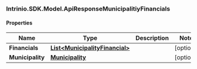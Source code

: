 ### Intrinio.SDK.Model.ApiResponseMunicipalitiyFinancials
#### Properties

Name | Type | Description | Notes
------------ | ------------- | ------------- | -------------
**Financials** | [**List&lt;MunicipalityFinancial&gt;**](MunicipalityFinancial.md) |  | [optional] 
**Municipality** | [**Municipality**](Municipality.md) |  | [optional] 


